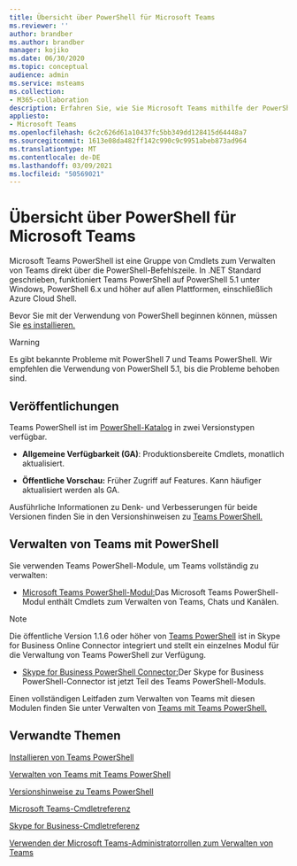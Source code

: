 ```yaml
---
title: Übersicht über PowerShell für Microsoft Teams
ms.reviewer: ''
author: brandber
ms.author: brandber
manager: kojiko
ms.date: 06/30/2020
ms.topic: conceptual
audience: admin
ms.service: msteams
ms.collection:
- M365-collaboration
description: Erfahren Sie, wie Sie Microsoft Teams mithilfe der PowerShell-Steuerelemente verwalten.
appliesto:
- Microsoft Teams
ms.openlocfilehash: 6c2c626d61a10437fc5bb349dd128415d64448a7
ms.sourcegitcommit: 1613e08da482ff142c990c9c9951abeb873ad964
ms.translationtype: MT
ms.contentlocale: de-DE
ms.lasthandoff: 03/09/2021
ms.locfileid: "50569021"
---
```

# <a name="microsoft-teams-powershell-overview"></a>Übersicht über PowerShell für Microsoft Teams

Microsoft Teams PowerShell ist eine Gruppe von Cmdlets zum Verwalten von Teams direkt über die PowerShell-Befehlszeile. In .NET Standard geschrieben, funktioniert Teams PowerShell auf PowerShell 5.1 unter Windows, PowerShell 6.x und höher auf allen Plattformen, einschließlich Azure Cloud Shell.

Bevor Sie mit der Verwendung von PowerShell beginnen können, müssen Sie [es installieren.](teams-powershell-install.md) 

> [!WARNING]
> Es gibt bekannte Probleme mit PowerShell 7 und Teams PowerShell. Wir empfehlen die Verwendung von PowerShell 5.1, bis die Probleme behoben sind.

## <a name="releases"></a>Veröffentlichungen


Teams PowerShell ist im [PowerShell-Katalog](https://www.powershellgallery.com/packages/MicrosoftTeams) in zwei Versionstypen verfügbar.

- **Allgemeine Verfügbarkeit (GA)**: Produktionsbereite Cmdlets, monatlich aktualisiert.

- **Öffentliche Vorschau:** Früher Zugriff auf Features. Kann häufiger aktualisiert werden als GA.

Ausführliche Informationen zu Denk- und Verbesserungen für beide Versionen finden Sie in den Versionshinweisen zu [Teams PowerShell.](teams-powershell-release-notes.md)


## <a name="manage-teams-with-powershell"></a>Verwalten von Teams mit PowerShell

Sie verwenden Teams PowerShell-Module, um Teams vollständig zu verwalten:

- [Microsoft Teams PowerShell-Modul:](https://www.powershellgallery.com/packages/MicrosoftTeams/)Das Microsoft Teams PowerShell-Modul enthält Cmdlets zum Verwalten von Teams, Chats und Kanälen.

> [!NOTE]
> Die öffentliche Version 1.1.6 oder höher von [Teams PowerShell](https://www.powershellgallery.com/packages/MicrosoftTeams/) ist in Skype for Business Online Connector integriert und stellt ein einzelnes Modul für die Verwaltung von Teams PowerShell zur Verfügung.

- [Skype for Business PowerShell Connector:](https://www.microsoft.com/download/details.aspx?id=39366)Der Skype for Business PowerShell-Connector ist jetzt Teil des Teams PowerShell-Moduls.

Einen vollständigen Leitfaden zum Verwalten von Teams mit diesen Modulen finden Sie unter Verwalten von [Teams mit Teams PowerShell.](teams-powershell-managing-teams.md)


## <a name="related-topics"></a>Verwandte Themen

[Installieren von Teams PowerShell](teams-powershell-install.md)

[Verwalten von Teams mit Teams PowerShell](teams-powershell-managing-teams.md)

[Versionshinweise zu Teams PowerShell](teams-powershell-release-notes.md)

[Microsoft Teams-Cmdletreferenz](https://docs.microsoft.com/powershell/teams/?view=teams-ps)

[Skype for Business-Cmdletreferenz](https://docs.microsoft.com/powershell/skype/intro?view=skype-ps)

[Verwenden der Microsoft Teams-Administratorrollen zum Verwalten von Teams](using-admin-roles.md)
